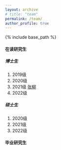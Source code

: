 ```yaml
---
layout: archive
# title: "team"
permalink: /team/
author_profile: true
---
```

{% include base_path %}

#### 在读研究生

##### 博士生

1. 2019级
2. 2020级
3. 2021级 [张柳](https://liuzhang-xdu.github.io/)
4. 2022级

##### 硕士生

1. 2020级
2. 2021级
3. 2022级

#### 毕业研究生
